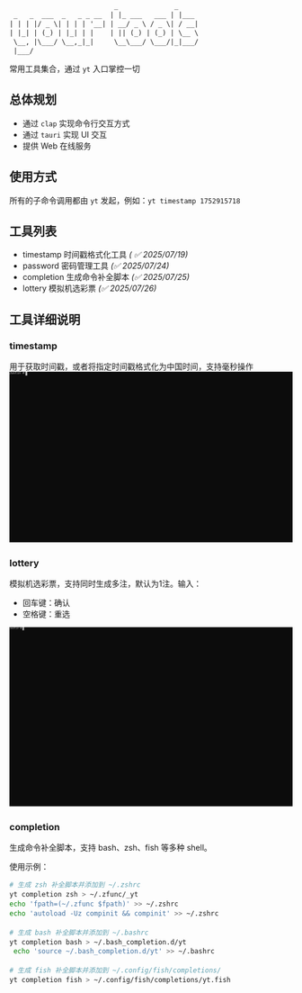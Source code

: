 ```text
                          _              _
 _   _  ___  _   _ _ __  | |_ ___   ___ | |___
| | | |/ _ \| | | | '__| | __/ _ \ / _ \| / __|
| |_| | (_) | |_| | |    | || (_) | (_) | \__ \
 \__, |\___/ \__,_|_|     \__\___/ \___/|_|___/
 |___/
```

常用工具集合，通过 `yt` 入口掌控一切

## 总体规划

- 通过 `clap` 实现命令行交互方式
- 通过 `tauri` 实现 UI 交互
- 提供 Web 在线服务

## 使用方式

所有的子命令调用都由 `yt` 发起，例如：`yt timestamp 1752915718`

## 工具列表

- timestamp 时间戳格式化工具 _( ✅ 2025/07/19)_
- password 密码管理工具 _(✅ 2025/07/24)_
- completion 生成命令补全脚本 _(✅ 2025/07/25)_
- lottery 模拟机选彩票 _(✅ 2025/07/26)_

## 工具详细说明

### timestamp

用于获取时间戳，或者将指定时间戳格式化为中国时间，支持毫秒操作
![timestamp](./help/timestamp.svg)

### lottery

模拟机选彩票，支持同时生成多注，默认为1注。输入：
- 回车键：确认
- 空格键：重选

![lottery](./help/lottery.svg)

### completion

生成命令补全脚本，支持 bash、zsh、fish 等多种 shell。

使用示例：

```bash
# 生成 zsh 补全脚本并添加到 ~/.zshrc
yt completion zsh > ~/.zfunc/_yt
echo 'fpath=(~/.zfunc $fpath)' >> ~/.zshrc
echo 'autoload -Uz compinit && compinit' >> ~/.zshrc

# 生成 bash 补全脚本并添加到 ~/.bashrc
yt completion bash > ~/.bash_completion.d/yt
 echo 'source ~/.bash_completion.d/yt' >> ~/.bashrc

# 生成 fish 补全脚本并添加到 ~/.config/fish/completions/
yt completion fish > ~/.config/fish/completions/yt.fish
```

